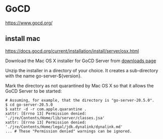# GoCD

https://www.gocd.org/


## install mac 

https://docs.gocd.org/current/installation/install/server/osx.html


Download the Mac OS X installer for GoCD Server from [downloads page](https://www.gocd.org/download/#osx)

Unzip the installer in a directory of your choice. It creates a sub-directory with the name go-server-${version}.

Mark the directory as not quarantined by Mac OS X so that it allows the GoCD Server to be started:

~~~
# Assuming, for example, that the directory is "go-server-20.5.0".
$ cd go-server-20.5.0
$ xattr -d -r com.apple.quarantine .
xattr: [Errno 13] Permission denied: './jre/Contents/Home/lib/server/classes.jsa'
xattr: [Errno 13] Permission denied: './jre/Contents/Home/legal/jdk.dynalink/dynalink.md'
... # These "Permission denied" warnings can be ignored.
~~~
